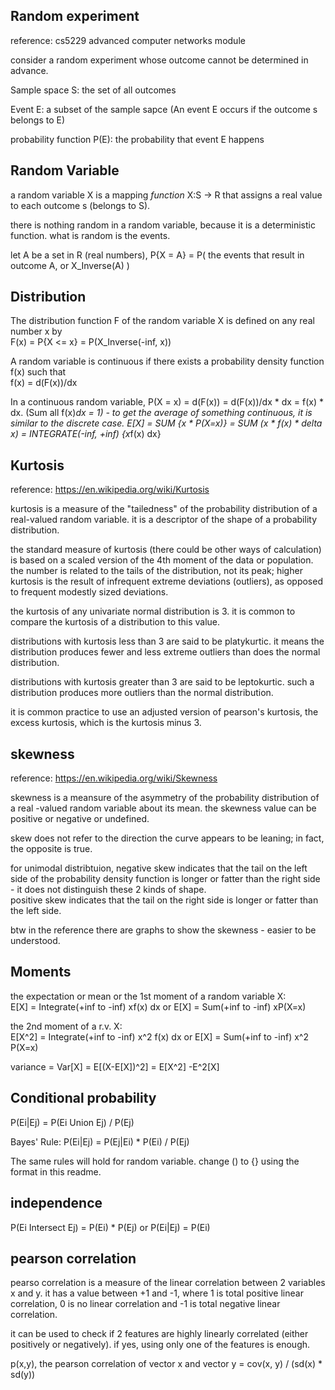 Random experiment
-----------------------------

reference: cs5229 advanced computer networks module

consider a random experiment whose outcome cannot be determined in advance.

Sample space S: the set of all outcomes

Event E: a subset of the sample sapce (An event E occurs if the outcome s belongs to E)

probability function P(E): the probability that event E happens


Random Variable
----------------------------

a random variable X is a mapping *function* X:S -> R that assigns a real value to each outcome s (belongs to S).

there is nothing random in a random variable, because it is a deterministic function. what is random is the events.

let A be a set in R (real numbers), P{X = A} = P( the events that result in outcome A, or X_Inverse(A) )


Distribution
----------------------------

The distribution function F of the random variable X is defined on any real number x by  
	F(x) = P{X <= x} = P(X_Inverse(-inf, x))

A random variable is continuous if there exists a probability density function f(x) such that  
	f(x) = d(F(x))/dx  

In a continuous random variable, P(X = x) = d(F(x)) = d(F(x))/dx * dx = f(x) * dx. (Sum all f(x)*dx = 1)
	- to get the average of something continuous, it is similar to the discrete case. E[X] = SUM {x * P(X=x)} = SUM (x * f(x) * delta x) = INTEGRATE(-inf, +inf) {x*f(x) dx}


Kurtosis
------------------------

reference: https://en.wikipedia.org/wiki/Kurtosis

kurtosis is a measure of the "tailedness" of the probability distribution of a real-valued random variable.
it is a descriptor of the shape of a probability distribution.

the standard measure of kurtosis (there could be other ways of calculation) is based on a scaled version of the 4th moment of the data or population.
the number is related to the tails of the distribution, not its peak;
higher kurtosis is the result of infrequent extreme deviations (outliers), as opposed to frequent modestly sized deviations.

the kurtosis of any univariate normal distribution is 3.
it is common to compare the kurtosis of a distribution to this value.

distributions with kurtosis less than 3 are said to be platykurtic.
it means the distribution produces fewer and less extreme outliers than does the normal distribution.

distributions with kurtosis greater than 3 are said to be leptokurtic.
such a distribution produces more outliers than the normal distribution.

it is common practice to use an adjusted version of pearson's kurtosis, the excess kurtosis, which is the kurtosis minus 3.


skewness
----------------

reference: https://en.wikipedia.org/wiki/Skewness

skewness is a meansure of the asymmetry of the probability distribution of a real
-valued random variable about its mean.
the skewness value can be positive or negative or undefined.

skew does not refer to the direction the curve appears to be leaning;
in fact, the opposite is true.

for unimodal distribtuion, negative skew indicates that the tail on the left side of the probability density function is longer or fatter than the right side - it does not distinguish these 2 kinds of shape.  
positive skew indicates that the tail on the right side is longer or fatter than the left side.

btw in the reference there are graphs to show the skewness - easier to be understood.

Moments
-----------------

the expectation or mean or the 1st moment of a random variable X:  
	E[X] = Integrate(+inf to -inf) xf(x) dx or E[X] = Sum(+inf to -inf) xP(X=x)

the 2nd moment of a r.v. X:  
	E[X^2] = Integrate(+inf to -inf) x^2 f(x) dx or E[X] = Sum(+inf to -inf) x^2 P(X=x)

variance = Var[X] = E[(X-E[X])^2] = E[X^2] -E^2[X]


Conditional probability
--------------------------

P(Ei|Ej) = P(Ei Union Ej) / P(Ej)

Bayes' Rule: P(Ei|Ej) = P(Ej|Ei) * P(Ei) / P(Ej)

The same rules will hold for random variable. change () to {} using the format in this readme.


independence
--------------------------
P(Ei Intersect Ej) = P(Ei) * P(Ej) or P(Ei|Ej) = P(Ei)


pearson correlation
-------------------------

pearso correlation is a measure of the linear correlation between 2 variables x and y.
it has a value between +1 and -1, 
where 1 is total positive linear correlation,
0 is no linear correlation
and -1 is total negative linear correlation.

it can be used to check if 2 features are highly linearly correlated (either positively or negatively).
if yes, using only one of the features is enough.

p(x,y), the pearson correlation of vector x and vector y = cov(x, y) / (sd(x) * sd(y))
